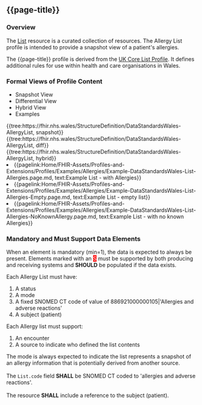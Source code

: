 <div class="warning"><span class="ImplementWarn"></span></div>

## {{page-title}}

### Overview
The [List](https://hl7.org/fhir/list.html) resource is a curated collection of resources. The Allergy List profile is intended to provide a snapshot view of a patient's allergies.

The {{page-title}} profile is derived from the [UK Core List Profile](https://simplifier.net/packages/fhir.r4.ukcore.stu1/1.0.0/files/806176). It defines additional rules for use within health and care organisations in Wales.

### Formal Views of Profile Content
<div class="tab-wrap">
  <ul class="tab-head">
    <li class="tablink tab-active" onclick="openCity(this,'tabsnap')" data-target="tabsnap">
      Snapshot View
    </li>
    <li class="tablink" onclick="openCity(this,'tabdiff')" data-target="tabdiff">
      Differential View
    </li>
    <li class="tablink" onclick="openCity(this,'tabhybrid')" data-target="tabhybrid">
      Hybrid View
    </li>
    <li class="tablink" onclick="openCity(this,'tabeg')" data-target="tabeg">
      Examples
    </li>    
  </ul>
  <div class="tab-main">
    <div id="tabsnap" class="tabcontent active">      
      {{tree:https://fhir.nhs.wales/StructureDefinition/DataStandardsWales-AllergyList, snapshot}}
    </div>
    <div id="tabdiff" class="tabcontent">
      {{tree:https://fhir.nhs.wales/StructureDefinition/DataStandardsWales-AllergyList, diff}}
  </div>
    <div id="tabhybrid" class="tabcontent">
      {{tree:https://fhir.nhs.wales/StructureDefinition/DataStandardsWales-AllergyList, hybrid}}
  </div>
  <div id="tabeg" class="tabcontent">
    <list>
      <li>{{pagelink:Home/FHIR-Assets/Profiles-and-Extensions/Profiles/Examples/Allergies/Example-DataStandardsWales-List-Allergies.page.md, text:Example List - with Allergies}}</li>  
            <li>{{pagelink:Home/FHIR-Assets/Profiles-and-Extensions/Profiles/Examples/Allergies/Example-DataStandardsWales-List-Allergies-Empty.page.md, text:Example List - empty list}}</li>  
                  <li>{{pagelink:Home/FHIR-Assets/Profiles-and-Extensions/Profiles/Examples/Allergies/Example-DataStandardsWales-List-Allergies-NoKnownAllergy.page.md, text:Example List - with no known Allergies}}</li>    
    </list>
  </div>    
</div>

### Mandatory and Must Support Data Elements
When an element is mandatory (min=1), the data is expected to always be present. Elements marked with an <span style="background-color:red;color:white;">S</span> must be supported by both producing and receiving systems and **SHOULD** be populated if the data exists.
 
Each Allergy List must have:
1. A status
2. A mode
3. A fixed SNOMED CT code of value of 886921000000105|'Allergies and adverse reactions'
4. A subject (patient)


Each Allergy list must support:
1. An encounter
2. A source to indicate who defined the list contents


The mode is always expected to indicate the list represents a snapshot of an allergy information that is potentially derived from another source.
<br><br>
The `List.code` field **SHALL** be SNOMED CT coded to 'allergies and adverse reactions'.
<br><br>
The resource **SHALL** include a reference to the subject (patient).




